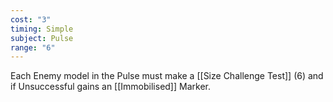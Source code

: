 ```yaml
---
cost: "3"
timing: Simple
subject: Pulse
range: "6"
---
```

Each Enemy model in the Pulse must make a [[Size Challenge Test]] (6) and if Unsuccessful gains an [[Immobilised]] Marker.
